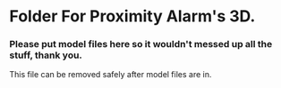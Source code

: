 # Folder For Proximity Alarm's 3D.

### Please put model files here so it wouldn't messed up all the stuff, thank you.

This file can be removed safely after model files are in.